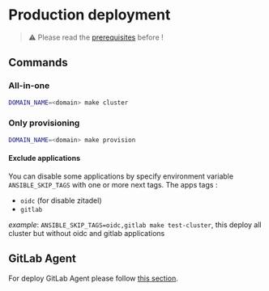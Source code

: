# Production deployment

> ⚠️ Please read the [prerequisites](./prerequisites.md) before !

## Commands

### All-in-one

```sh
DOMAIN_NAME=<domain> make cluster
```

### Only provisioning

```sh
DOMAIN_NAME=<domain> make provision
```

#### Exclude applications

You can disable some applications by specify environment variable `ANSIBLE_SKIP_TAGS` with one or more next tags.
The apps tags :

- `oidc` (for disable zitadel)
- `gitlab`

_example_: `ANSIBLE_SKIP_TAGS=oidc,gitlab make test-cluster`, this deploy all cluster but without oidc and gitlab applications

## GitLab Agent

For deploy GitLab Agent please follow [this section](../gitlab-agent.md).
